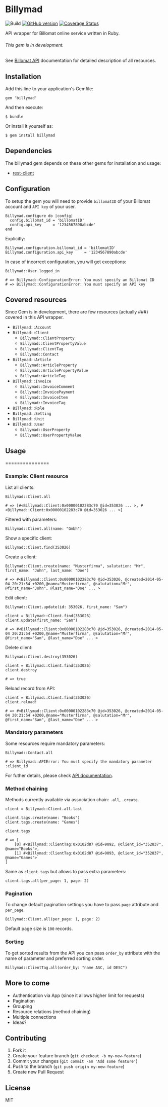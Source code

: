 Billymad
========
![Build](https://github.com/coderxin/billymad/actions/workflows/build.yml/badge.svg)
[![GitHub version](https://badge.fury.io/gh/coderxin%2Fbillymad.svg)](http://badge.fury.io/gh/coderxin%2Fbillymad)
[![Coverage Status](https://coveralls.io/repos/coderxin/billymad/badge.png?branch=master)](https://coveralls.io/r/coderxin/billymad?branch=master)

API wrapper for Billomat online service written in Ruby.

###### This gem is in development.

See [Billomat API](http://www.billomat.com/en/api) documentation for detailed description of all resources.

## Installation

Add this line to your application's Gemfile:

    gem 'billymad'

And then execute:

    $ bundle

Or install it yourself as:

    $ gem install billymad

## Dependencies

The billymad gem depends on these other gems for installation and usage:

  - [rest-client](https://github.com/rest-client/rest-client)

## Configuration

To setup the gem you will need to provide `billomatID` of your Billomat account and `API key` of your user.

    Billymad.configure do |config|
      config.billomat_id = 'billomatID'
      config.api_key     = '1234567890abcde'
    end

Explicitly:

    Billymad.configuration.billomat_id = 'billomatID'
    Billymad.configuration.api_key     = '1234567890abcde'

In case of incorrect configuration, you will get exceptions:

    Billymad::User.logged_in

    # => Billymad::ConfigurationError: You must specify an Billomat ID
    # => Billymad::ConfigurationError: You must specify an API key

## Covered resources

Since Gem is in development, there are few resources (actually ###) covered in this API wrapper.

  - `Billymad::Account`
  - `Billymad::Client`
  	- `Billymad::ClientProperty`
    - `Billymad::ClientPropertyValue`
    - `Billymad::ClientTag`
    - `Billymad::Contact`
  - `Billymad::Article`
    - `Billymad::ArticleProperty`
    - `Billymad::ArticlePropertyValue`
    - `Billymad::ArticleTag`
  - `Billymad::Invoice`
    - `Billymad::InvoiceComment`
    - `Billymad::InvoicePayment`
    - `Billymad::InvoiceItem`
    - `Billymad::InvoiceTag`
  - `Billymad::Role`
  - `Billymad::Setting`
  - `Billymad::Unit`
  - `Billymad::User`
    - `Billymad::UserProperty`
    - `Billymad::UserPropertyValue`

## Usage

===============

### Example: Client resource

List all clients:

    Billymad::Client.all

    # => [#<Billymad::Client:0x00000102283c70 @id=353026 ... >, #<Billymad::Client:0x00000102283c70 @id=353026 ... >]

Filtered with parameters:

    Billymad::Client.all(name: "Gmbh")

Show a specific client:

    Billymad::Client.find(353026)

Create a client:

    Billymad::Client.create(name: "Musterfirma", salutation: "Mr", first_name: "John", last_name: "Doe")

    # => #<Billymad::Client:0x00000102283c70 @id=353026, @created=2014-05-04 20:21:54 +0200,@name="Musterfirma", @salutation="Mr", @first_name="John", @last_name="Doe" ... >

Edit client:

    Billymad::Client.update(id: 353026, first_name: "Sam")

    client = Billymad::Client.find(353026)
    client.update(first_name: "Sam")

    # => #<Billymad::Client:0x00000102283c70 @id=353026, @created=2014-05-04 20:21:54 +0200,@name="Musterfirma", @salutation="Mr", @first_name="Sam", @last_name="Doe" ... >

Delete client:

    Billymad::Client.destroy(353026)

    client = Billymad::Client.find(353026)
    client.destroy

    # => true

Reload record from API:

    client = Billymad::Client.find(353026)
    client.reload!

    # => #<Billymad::Client:0x00000102283c70 @id=353026, @created=2014-05-04 20:21:54 +0200,@name="Musterfirma", @salutation="Mr", @first_name="Sam", @last_name="Doe" ... >

### Mandatory parameters

Some resources require mandatory parameters:

    Billymad::Contact.all

    # => Billymad::APIError: You must specify the mandatory parameter :client_id

For futher details, please check [API documentation](http://www.billomat.com/en/api).

### Method chaining

Methods currently available via association chain: `.all`, `.create`.


	client = Billymad::Client.all.last

	client.tags.create(name: "Books")
	client.tags.create(name: "Games")

	client.tags

	# => [
    	[0] #<Billymad::ClientTag:0x0102d87 @id=9092, @client_id="352837", @name="Books">,
    	[1] #<Billymad::ClientTag:0x0102d87 @id=9093, @client_id="352837", @name="Games">
	]

Same as `client.tags` but allows to pass extra parameters:

	client.tags.all(per_page: 1, page: 2)

### Pagination

To change default pagination settings you have to pass `page` attribute and `per_page`.

	Billymad::Client.all(per_page: 1, page: 2)

Default page size is `100` records.

### Sorting

To get sorted results from the API you can pass `order_by` attribute with the name of parameter and preferred sorting order.

	Billymad::ClientTag.all(order_by: "name ASC, id DESC")

## More to come

  - Authentication via App (since it allows higher limit for requests)
  - Pagination
  - Grouping
  - Resource relations (method chaining)
  - Multiple connections
  - Ideas?

## Contributing

1. Fork it
2. Create your feature branch (`git checkout -b my-new-feature`)
3. Commit your changes (`git commit -am 'Add some feature'`)
4. Push to the branch (`git push origin my-new-feature`)
5. Create new Pull Request

## License

MIT



